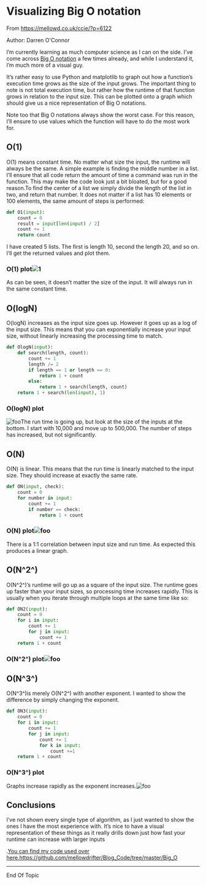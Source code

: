 # Visualizing Big O notation

From https://mellowd.co.uk/ccie/?p=6122

Author: Darren O'Connor

I’m currently learning as much computer science as I can on the side. I’ve come across [Big O notation](https://en.wikipedia.org/wiki/Big_O_notation) a few times already, and while I understand it, I’m much more of a visual guy.

It’s rather easy to use Python and matplotlib to graph out how a function’s execution time grows as the size of the input grows. The important thing to note is not total execution time, but rather how the runtime of that function grows in relation to the input size. This can be plotted onto a graph which should give us a nice representation of Big O notations.

Note too that Big O notations always show the worst case. For this reason, I’ll ensure to use values which the function will have to do the most work for.

## O(1)

O(1) means constant time. No matter what size the input, the runtime will always be the same. A simple example is finding the middle number in a list. I’ll ensure that all code return the amount of time a command was run in the function. This may make the code look just a bit bloated, but for a good reason.To find the center of a list we simply divide the length of the list in two, and return that number. It does not matter if a list has 10 elements or 100 elements, the same amount of steps is performed:



```python
def O1(input):
    count = 0
    result = input[len(input) / 2]
    count += 1
    return count
```



I have created 5 lists. The first is length 10, second the length 20, and so on. I’ll get the returned values and plot them.

### O(1) plot![1](E:/My%20Drive/0_CSCI_132_BasicDataStructures/bdbook/basicalgo/images/vbon_image_O1)

As can be seen, it doesn’t matter the size of the input. It will always run in the same constant time.



## O(logN)

O(logN) increases as the input size goes up. However it goes up as a log of the input size. This means that you can exponentially increase your input size, without linearly increasing the processing time to match.



```python
def OlogN(input):
    def search(length, count):
        count += 1
        length /= 2
        if length == 1 or length == 0:
            return 1 + count
        else:
            return 1 + search(length, count)
    return 1 + search(len(input), 1)

```

### O(logN) plot

![foo](E:/My%20Drive/0_CSCI_132_BasicDataStructures/bdbook/basicalgo/images/vbon_image_OlogN)The run time is going up, but look at the size of the inputs at the bottom. I start with 10,000 and move up to 500,000. The number of steps has increased, but not significantly.

## O(N)

O(N) is linear. This means that the run time is linearly matched to the input size. They should increase at exactly the same rate.



```python
def ON(input, check):
    count = 0
    for number in input:
        count += 1
        if number == check:
            return 1 + count

```



### O(N) plot![foo](E:/My%20Drive/0_CSCI_132_BasicDataStructures/bdbook/basicalgo/images/vbon_image_ON)



There is a 1:1 correlation between input size and run time. As expected this produces a linear graph.

## O(N^2^)

O(N^2^)’s runtime will go up as a square of the input size. The runtime goes up faster than your input sizes, so processing time increases rapidly. This is usually when you iterate through multiple loops at the same time like so:

```python
def ON2(input):
    count = 0
    for i in input:
        count += 1
        for j in input:
            count += 1
    return 1 + count

```



### O(N^2^) plot![foo](E:/My%20Drive/0_CSCI_132_BasicDataStructures/bdbook/basicalgo/images/vbon_image_ON2)

## O(N^3^)

O(N^3^)is merely O(N^2^) with another exponent. I wanted to show the difference by simply changing the exponent. 

```python
def ON3(input):
    count = 0
    for i in input:
        count += 1
        for j in input:
            count += 1
            for k in input:
                count +=1
    return 1 + count

```



### O(N^3^) plot



Graphs increase rapidly as the exponent increases.![foo](E:/My%20Drive/0_CSCI_132_BasicDataStructures/bdbook/basicalgo/images/vbon_image_ON3)

## Conclusions

I’ve not shown every single type of algorithm, as I just wanted to show the ones I have the most experience with. It’s nice to have a visual representation of these things as it really drills down just how fast your runtime can increase with larger inputs

.[You can find my code used over here.](https://github.com/mellowdrifter/Blog_Code/tree/master/Big_O)https://github.com/mellowdrifter/Blog_Code/tree/master/Big_O



---

End Of Topic



